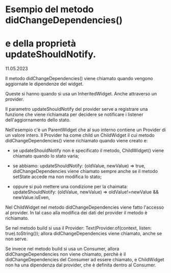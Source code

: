 # Esempio del metodo didChangeDependencies()
# e della proprietà updateShouldNotify.
11.05.2023

Il metodo didChangeDependencies() viene chiamato quando 
vengono aggiornate le dipendenze del widget.

Queste si hanno quando si usa un InheritedWidget. Anche 
attraverso un provider.

Il parametro updateShouldNotify del provider serve a registrare una funzione 
che viene richiamata per decidere se notificare i listener dell'aggiornamento dello stato.

Nell'esempio c'è un ParentWidget che al suo interno contiene un Provider di un valore intero.
Il Provider ha come child un ChildWidget il cui metodo didChangeDependencies()
viene richiamato quando viene creato e:

- se updateShouldNotify non è specificato il metodo, ChildWidget()
viene chiamato quando lo stato varia;

- se abbiamo: updateShouldNotify: (oldValue, newValue) => true,
didChangeDependencies viene chiamato sempre anche se il metodo setState 
accede ma non modifica lo stato;

- oppure si può mettere una condizione per la chaimata:
updateShouldNotify: (oldValue, newValue) => oldValue!=newValue && newValue.isEven,

Nel ChildWidget nel metodo didChangeDependencies viene fatto l'accesso al
provider. In tal caso alla modifica dei dati del provider il metodo è richiamato.

Se nel metodo build si usa il Provider:
Text(Provider.of<int>(context, listen: true).toString());
allora didChangeDependencies viene chiamato, anche se non serve.

Se invece nel metodo build si usa un Consumer, allora didChangeDependencies
non viene chiamato, perchè è il didChangeDependencies del Consumer 
ad essere chiamato, e ChildWidget non ha una dipendenza dal provider,
che è definita dentro al Consumer.

